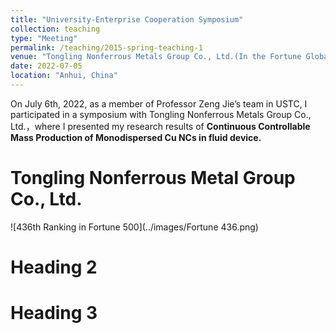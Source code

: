 ```yaml
---
title: "University-Enterprise Cooperation Symposium"
collection: teaching
type: "Meeting"
permalink: /teaching/2015-spring-teaching-1
venue: "Tongling Nonferrous Metals Group Co., Ltd.(In the Fortune Global 500)"
date: 2022-07-05
location: "Anhui, China"
---
```


On July 6th, 2022, as a member of Professor Zeng Jie’s team in USTC, I participated in a symposium with Tongling Nonferrous Metals Group Co., Ltd.，where I presented my research results of **Continuous Controllable Mass Production of Monodispersed Cu NCs in fluid device.** 

Tongling Nonferrous Metal Group Co., Ltd.
======

![436th Ranking in Fortune 500](../images/Fortune 436.png)

Heading 2
======

Heading 3
======
